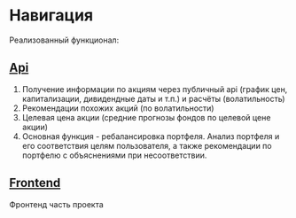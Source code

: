 # Навигация
Реализованный функционал:

## [Api](https://github.com/keworr/accenture-case/blob/main/api.py)
1) Получение информации по акциям через публичный api (график цен, капитализации, дивидендные даты и т.п.) и расчёты (волатильность)
2) Рекомендации похожих акций (по волатильности)
3) Целевая цена акции (средние прогнозы фондов по целевой цене акции)
4) Основная функция - ребалансировка портфеля. Анализ портфеля и его соответствия целям пользователя, а также рекомендации по портфелю с объяснениями при несоответствии.

## [Frontend](https://github.com/keworr/accenture-case/tree/front)
Фронтенд часть проекта
